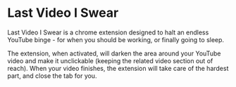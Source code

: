 # Last Video I Swear

Last Video I Swear is a chrome extension designed to halt an endless YouTube binge - for when you should be working, or finally going to sleep.

The extension, when activated, will darken the area around your YouTube video and make it unclickable (keeping the related video section out of reach). When your video finishes, the extension will take care of the hardest part, and close the tab for you.
